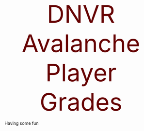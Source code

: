<p id="title">DNVR Avalanche Player Grades</p>
<p id="desc">Having some fun</p>














<style>
#title{
margin: auto;
text-align: center;
font-size: 80px;
color: #660000;
}

</style>
